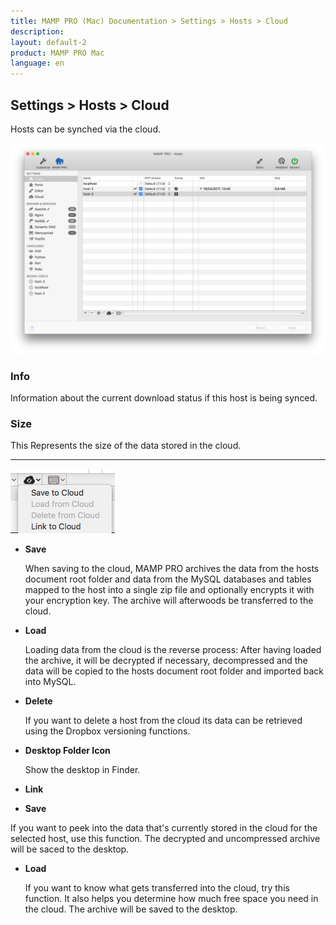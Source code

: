 ```yaml
---
title: MAMP PRO (Mac) Documentation > Settings > Hosts > Cloud
description: 
layout: default-2
product: MAMP PRO Mac
language: en
---
```


## Settings > Hosts > Cloud

Hosts can be synched via the cloud.

![MAMP](/en/MAMP-PRO-Mac/Settings/Hosts/Cloud/cloud.png)

### Info

Information about the current download status if this host is being synced.

### Size
  
This Represents the size of the data stored in the cloud.

---

![MAMP](/en/MAMP-PRO-Mac/Settings/Hosts/Cloud/cloudOptions.png)

*  **Save**

    When saving to the cloud, MAMP PRO archives the data from the hosts document root folder and data from the MySQL databases    and tables mapped to the host into a single zip file and optionally encrypts it with your encryption key. The archive will  afterwoods be transferred to the cloud.

*  **Load**

    Loading data from the cloud is the reverse process: After having loaded the archive, it will be decrypted if necessary, decompressed and the data will be copied to the hosts document root folder and imported back into MySQL. 

*  **Delete**

    If you want to delete a host from the cloud its data can be retrieved using the Dropbox versioning functions.
  
*  **Desktop Folder Icon**

    Show the desktop in Finder.

*  **Link**
  
    

*  **Save**

  If you want to peek into the data that's currently stored in the cloud for the selected host, use this function. The decrypted and uncompressed archive will be saced to the desktop.

*  **Load**

    If you want to know what gets transferred into the cloud, try this function. It also helps you determine how much free space you need in the cloud. The archive will be saved to the desktop.



